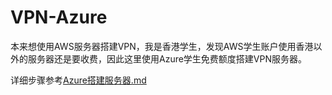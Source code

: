 # VPN-Azure
本来想使用AWS服务器搭建VPN，我是香港学生，发现AWS学生账户使用香港以外的服务器还是要收费，因此这里使用Azure学生免费额度搭建VPN服务器。

详细步骤参考[Azure搭建服务器.md](https://github.com/cpa2001/VPN-Azure/blob/main/Azure%E6%90%AD%E5%BB%BA%E6%9C%8D%E5%8A%A1%E5%99%A8.md)
